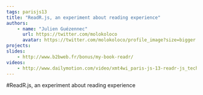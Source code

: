 ```yaml
---
tags: parisjs13
title: "ReadR.js, an experiment about reading experience"
authors:
    - name: "Julien Guézennec"
      url: https://twitter.com/molokoloco
      avatar: https://twitter.com/molokoloco/profile_image?size=bigger
projects:
slides:
    - http://www.b2bweb.fr/bonus/my-book-readr/
videos:
    - http://www.dailymotion.com/video/xmt4wi_paris-js-13-readr-js_tech
---
```

#ReadR.js, an experiment about reading experience
